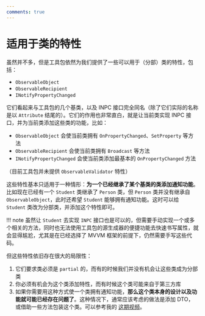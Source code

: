 ```yaml
---
comments: true
---
```


# 适用于类的特性

虽然并不多，但是工具包依然为我们提供了一些可以用于（分部）类的特性，包括：

- `ObservableObject`
- `ObservableRecipient`
- `INotifyPropertyChanged`

它们看起来与工具包的几个基类，以及 INPC 接口完全同名（除了它们实际的名称是以 `Attribute` 结尾的）。它们的作用也非常直白，就是让当前类实现 INPC 接口，并为当前类添加这些类的功能，比如：

- `ObservableObject` 会使当前类拥有 `OnPropertyChanged`、`SetProperty` 等方法
- `ObservableRecipient` 会使当前类拥有 `Broadcast` 等方法
- `INotifyPropertyChanged` 会使当前类添加最基本的 `OnPropertyChanged` 方法

（目前工具包并未提供 `ObservableValidator` 特性）

这些特性基本只适用于一种情形：**为一个已经继承了某个基类的类添加通知功能**。比如现在已经有一个 `Student` 类继承了 `Person` 类，但 `Person` 类并没有继承自 `ObservableObject`，此时还希望 `Student` 能够拥有通知功能。这时可以给 `Student` 类改为分部类，并添加这个特性即可。

!!! note
    虽然让 `Student` 去实现 `INPC` 接口也是可以的，但需要手动实现一个或多个相关的方法，同时也无法使用工具包的源生成器的便捷功能去快速书写属性，就会显得尴尬，尤其是在已经选择了 MVVM 框架的前提下，仍然需要手写这些代码。

但这些特性依旧存在很大的局限性：

1. 它们要求类必须是 `partial` 的，而有的时候我们并没有机会让这些类成为分部类
2. 你必须有机会为这个类添加特性，而有时候这个类可能来自于第三方库
3. 如果你需要用这种方式使一个类拥有通知功能，**那么这个类本身的设计以及功能就可能已经存在问题了**。这种情况下，通常应该考虑的做法是添加 DTO，或借助一些方法包装这个类。可以参考我的 [这期视频](https://www.bilibili.com/video/BV1Vz421f7Do/)。